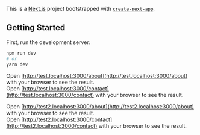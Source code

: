 This is a [Next.js](https://nextjs.org/) project bootstrapped with [`create-next-app`](https://github.com/vercel/next.js/tree/canary/packages/create-next-app).

## Getting Started

First, run the development server:

```bash
npm run dev
# or
yarn dev
```
Open [http://test.localhost:3000/about](http://test.localhost:3000/about) with your browser to see the result.<br/>
Open [http://test.localhost:3000/contact](http://test.localhost:3000/contact) with your browser to see the result.

Open [http://test2.localhost:3000/about](http://test2.localhost:3000/about) with your browser to see the result.<br/>
Open [http://test2.localhost:3000/contact](http://test2.localhost:3000/contact) with your browser to see the result.